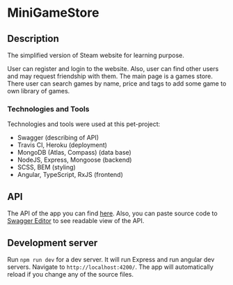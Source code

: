 # MiniGameStore

## Description

The simplified version of Steam website for learning purpose.

User can register and login to the website. Also, user can find other users and may request friendship with them. The main page is a games store. There user can search games by name, price and tags to add some game to own library of games.

### Technologies and Tools

Technologies and tools were used at this pet-project:

- Swagger (describing of API)
- Travis CI, Heroku (deployment)
- MongoDB (Atlas, Compass) (data base)
- NodeJS, Express, Mongoose (backend)
- SCSS, BEM (styling)
- Angular, TypeScript, RxJS (frontend)

## API

The API of the app you can find [here](server/openapi.yaml). Also, you can paste source code to [Swagger Editor](https://editor.swagger.io/) to see readable view of the API.

## Development server

Run `npm run dev` for a dev server. It will run Express and run angular dev servers. Navigate to `http://localhost:4200/`. The app will automatically reload if you change any of the source files.
